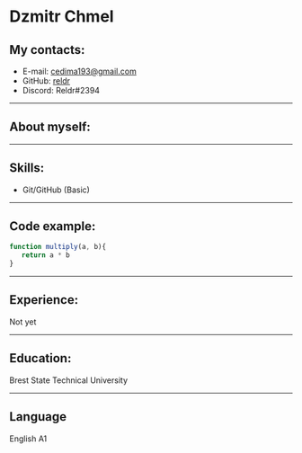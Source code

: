 # Dzmitr Chmel
## My contacts:

* E-mail: cedima193@gmail.com
* GitHub:  [reldr](https://github.com/reldr)
* Discord: Reldr#2394 
---
## About myself:
---
## Skills:
* Git/GitHub (Basic)
---
## Code example:
``` javascript
function multiply(a, b){
   return a * b
}
```
---
## Experience:

Not yet

---
## Education:
Brest State Technical University

---
## Language
English A1 